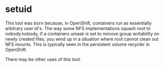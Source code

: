 setuid
======

This tool was born because, in OpenShift, containers run as essentially arbitrary user id's. The way some
NFS implementations squash root to nobody.nobody, if a containers umask is set to remove group writability
on newly created files, you wind up in a situation where root cannot clean out NFS mounts. This is typically
seen in the persistent volume recycler in OpenShift.

There may be other uses of this tool.
